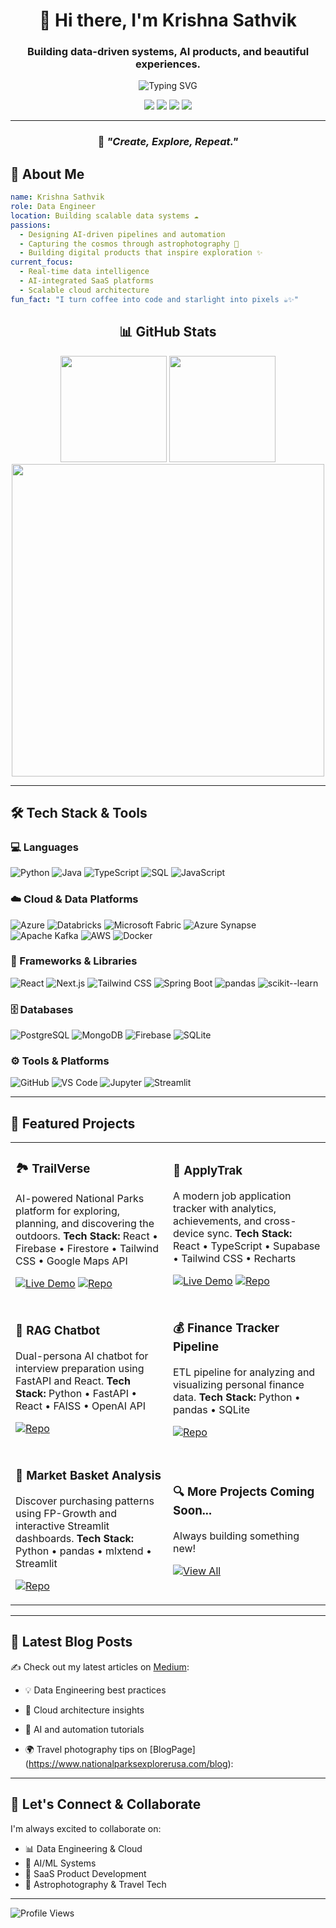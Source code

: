 <div align="center">

# 👋 Hi there, I'm Krishna Sathvik  
### Building data-driven systems, AI products, and beautiful experiences.  

<img src="https://readme-typing-svg.herokuapp.com?font=Fira+Code&size=24&duration=3000&pause=1000&color=2E9EF7&center=true&vCenter=true&width=435&lines=Data+Engineer+%F0%9F%92%BB;Astrophotographer+%F0%9F%8C%8C;Travel+Enthusiast+%E2%9C%88%EF%B8%8F;Lifelong+Learner+%F0%9F%8E%AF" alt="Typing SVG" />

<p>
  <a href="https://www.linkedin.com/in/krishnasathvik/"><img src="https://img.shields.io/badge/LinkedIn-0A66C2?style=for-the-badge&logo=linkedin&logoColor=white"></a>
  <a href="https://instagram.com/travelswithkrishna"><img src="https://img.shields.io/badge/Instagram-E4405F?style=for-the-badge&logo=instagram&logoColor=white"></a>
  <a href="https://medium.com/@codebykrishna"><img src="https://img.shields.io/badge/Medium-000000?style=for-the-badge&logo=medium&logoColor=white"></a>
  <a href="https://www.krishnasathvik.com/"><img src="https://img.shields.io/badge/Website-4285F4?style=for-the-badge&logo=google-chrome&logoColor=white"></a>
</p>

---

### 💫 *"Create, Explore, Repeat."*

</div>

## 🚀 About Me

```yaml
name: Krishna Sathvik
role: Data Engineer
location: Building scalable data systems ☁️
passions: 
  - Designing AI-driven pipelines and automation
  - Capturing the cosmos through astrophotography 🌌
  - Building digital products that inspire exploration ✨
current_focus:
  - Real-time data intelligence
  - AI-integrated SaaS platforms
  - Scalable cloud architecture
fun_fact: "I turn coffee into code and starlight into pixels ☕️✨"
````

<div align="center">

## 📊 GitHub Stats

<img src="https://github-readme-stats.vercel.app/api?username=KrishnaSathvik&show_icons=true&theme=default&hide_border=true&count_private=true" height="170"/>
<img src="https://github-readme-stats.vercel.app/api/top-langs/?username=KrishnaSathvik&layout=compact&theme=default&hide_border=true" height="170"/>
<img src="https://github-readme-streak-stats.herokuapp.com/?user=KrishnaSathvik&theme=default&hide_border=true" width="500"/>

</div>

---

## 🛠️ Tech Stack & Tools

### 💻 Languages

![Python](https://img.shields.io/badge/Python-3776AB?style=for-the-badge\&logo=python\&logoColor=white)
![Java](https://img.shields.io/badge/Java-ED8B00?style=for-the-badge\&logo=openjdk\&logoColor=white)
![TypeScript](https://img.shields.io/badge/TypeScript-3178C6?style=for-the-badge\&logo=typescript\&logoColor=white)
![SQL](https://img.shields.io/badge/SQL-00618A?style=for-the-badge\&logo=postgresql\&logoColor=white)
![JavaScript](https://img.shields.io/badge/JavaScript-F7E01D?style=for-the-badge\&logo=javascript\&logoColor=black)

### ☁️ Cloud & Data Platforms

![Azure](https://img.shields.io/badge/Azure-0078D4?style=for-the-badge\&logo=microsoftazure\&logoColor=white)
![Databricks](https://img.shields.io/badge/Databricks-FF3621?style=for-the-badge\&logo=databricks\&logoColor=white)
![Microsoft Fabric](https://img.shields.io/badge/Microsoft_Fabric-0062AD?style=for-the-badge\&logo=microsoft\&logoColor=white)
![Azure Synapse](https://img.shields.io/badge/Azure_Synapse-0078D4?style=for-the-badge\&logo=azure-synapse-analytics\&logoColor=white)
![Apache Kafka](https://img.shields.io/badge/Apache_Kafka-231F20?style=for-the-badge\&logo=apachekafka\&logoColor=white)
![AWS](https://img.shields.io/badge/AWS-FF9900?style=for-the-badge\&logo=amazonaws\&logoColor=white)
![Docker](https://img.shields.io/badge/Docker-0db7ed?style=for-the-badge\&logo=docker\&logoColor=white)

### 🧠 Frameworks & Libraries

![React](https://img.shields.io/badge/React-61DAFB?style=for-the-badge\&logo=react\&logoColor=black)
![Next.js](https://img.shields.io/badge/Next.js-000000?style=for-the-badge\&logo=nextdotjs\&logoColor=white)
![Tailwind CSS](https://img.shields.io/badge/Tailwind-38B2AC?style=for-the-badge\&logo=tailwindcss\&logoColor=white)
![Spring Boot](https://img.shields.io/badge/Spring_Boot-6DB33F?style=for-the-badge\&logo=spring-boot\&logoColor=white)
![pandas](https://img.shields.io/badge/pandas-150458?style=for-the-badge\&logo=pandas\&logoColor=white)
![scikit--learn](https://img.shields.io/badge/scikit--learn-F7931E?style=for-the-badge\&logo=scikit-learn\&logoColor=white)

### 🗄️ Databases

![PostgreSQL](https://img.shields.io/badge/PostgreSQL-336791?style=for-the-badge\&logo=postgresql\&logoColor=white)
![MongoDB](https://img.shields.io/badge/MongoDB-4EA94B?style=for-the-badge\&logo=mongodb\&logoColor=white)
![Firebase](https://img.shields.io/badge/Firebase-FFCA28?style=for-the-badge\&logo=firebase\&logoColor=black)
![SQLite](https://img.shields.io/badge/SQLite-07405E?style=for-the-badge\&logo=sqlite\&logoColor=white)

### ⚙️ Tools & Platforms

![GitHub](https://img.shields.io/badge/GitHub-181717?style=for-the-badge\&logo=github\&logoColor=white)
![VS Code](https://img.shields.io/badge/VS_Code-007ACC?style=for-the-badge\&logo=visualstudiocode\&logoColor=white)
![Jupyter](https://img.shields.io/badge/Jupyter-F37626?style=for-the-badge\&logo=jupyter\&logoColor=white)
![Streamlit](https://img.shields.io/badge/Streamlit-FF4B4B?style=for-the-badge\&logo=streamlit\&logoColor=white)

---

## 🌟 Featured Projects

<table>
<tr>
<td width="50%">

### 🏞️ TrailVerse

AI-powered National Parks platform for exploring, planning, and discovering the outdoors.
**Tech Stack:** React • Firebase • Firestore • Tailwind CSS • Google Maps API

[![Live Demo](https://img.shields.io/badge/🌐_Visit-TrailVerse-4A5E54?style=for-the-badge)](https://www.nationalparksexplorerusa.com)
[![Repo](https://img.shields.io/badge/GitHub_Repo-181717?style=for-the-badge\&logo=github)](https://github.com/KrishnaSathvik/national-parks-explorer)

</td>
<td width="50%">

### 🚀 ApplyTrak

A modern job application tracker with analytics, achievements, and cross-device sync.
**Tech Stack:** React • TypeScript • Supabase • Tailwind CSS • Recharts

[![Live Demo](https://img.shields.io/badge/🌐_Visit-ApplyTrak-4A5E54?style=for-the-badge)](https://www.applytrak.com)
[![Repo](https://img.shields.io/badge/GitHub_Repo-181717?style=for-the-badge\&logo=github)](https://github.com/KrishnaSathvik/ApplyTrak)

</td>
</tr>

<tr>
<td width="50%">

### 🤖 RAG Chatbot

Dual-persona AI chatbot for interview preparation using FastAPI and React.
**Tech Stack:** Python • FastAPI • React • FAISS • OpenAI API

[![Repo](https://img.shields.io/badge/GitHub_Repo-181717?style=for-the-badge\&logo=github)](https://github.com/KrishnaSathvik/rag-chatbot)

</td>
<td width="50%">

### 💰 Finance Tracker Pipeline

ETL pipeline for analyzing and visualizing personal finance data.
**Tech Stack:** Python • pandas • SQLite

[![Repo](https://img.shields.io/badge/GitHub_Repo-181717?style=for-the-badge\&logo=github)](https://github.com/KrishnaSathvik/finance-tracker-pipeline)

</td>
</tr>

<tr>
<td width="50%">

### 🧠 Market Basket Analysis

Discover purchasing patterns using FP-Growth and interactive Streamlit dashboards.
**Tech Stack:** Python • pandas • mlxtend • Streamlit

[![Repo](https://img.shields.io/badge/GitHub_Repo-181717?style=for-the-badge\&logo=github)](https://github.com/KrishnaSathvik/market-basket-analysis)

</td>
<td width="50%">

### 🔍 More Projects Coming Soon...

Always building something new!

[![View All](https://img.shields.io/badge/View_All_Repos-181717?style=for-the-badge\&logo=github)](https://github.com/KrishnaSathvik?tab=repositories)

</td>
</tr>
</table>

---

## 📝 Latest Blog Posts

✍️ Check out my latest articles on [Medium](https://medium.com/@codebykrishna):
* 💡 Data Engineering best practices
* 🚀 Cloud architecture insights
* 🔧 AI and automation tutorials

* 🌍 Travel photography tips on [BlogPage] (https://www.nationalparksexplorerusa.com/blog):



---

## 🤝 Let's Connect & Collaborate

I'm always excited to collaborate on:

* 📊 Data Engineering & Cloud
* 🤖 AI/ML Systems
* 🧠 SaaS Product Development
* 🌌 Astrophotography & Travel Tech

---

<img src="https://komarev.com/ghpvc/?username=KrishnaSathvik&style=for-the-badge&color=blue" alt="Profile Views"/>

</div>
